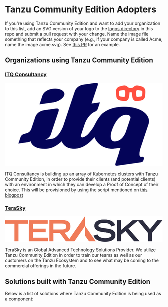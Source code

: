 # Tanzu Community Edition Adopters

If you're using Tanzu Community Edition and want to add your organization to this list, add an SVG version of your logo to the [logos directory](./logos) in this repo and submit a pull request with your change. Name the image file something that reflects your company (e.g., if your company is called Acme, name the image acme.svg). See [this PR](https://github.com/vmware-tanzu/carvel/pull/280) for an example.

## Organizations using Tanzu Community Edition

### [ITQ Consultancy](https://itq.eu/)

[![ITQ Logo](logos/ITQ.png)](https://itq.eu.com/)

ITQ Consultancy is building up an array of Kubernetes clusters with Tanzu Community Edition, in order to provide their clients (and potential clients) with an environment in which they can develop a Proof of Concept of their choice. This will be provisioned by using the script mentioned on [this blogpost](https://www.mestredelpino.com/automated-tanzu-community-edition-deployment-on-vmware-cloud-on-aws)

### [TeraSky](https://terasky.com/)

[![terasky logo](logos/terasky.png)](https://terasky.com/)

TeraSky is an Global Advanced Technology Solutions Provider. We utilize Tanzu Community Edition in order to train our teams as well as our customers on the Tanzu Ecosystem and to see what may be coming to the commercial offerings in the future.

## Solutions built with Tanzu Community Edition

Below is a list of solutions where Tanzu Community Edition is being used as a component:
